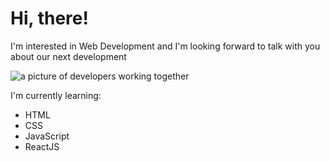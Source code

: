 # Hi, there!

<p>I'm interested in Web Development and I'm looking forward to talk with you about our next development</p>

<img src="https://encrypted-tbn0.gstatic.com/images?q=tbn:ANd9GcTdODeSH-UDAW54Dqef-OrKTEK4KlhX1Gl0OA&usqp=CAU" alt="a picture of developers working together">

<p>I'm currently learning:</p>

- HTML
- CSS
- JavaScript 
- ReactJS


